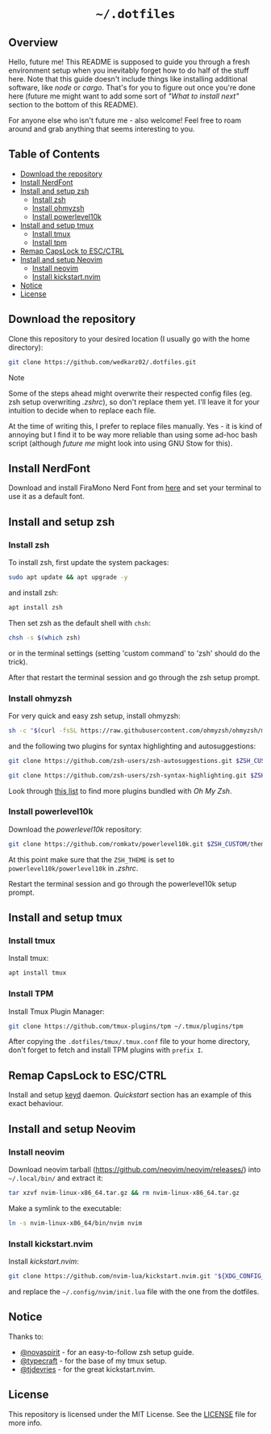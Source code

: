 
<div align="center">
    <h1>
        <code> ~/.dotfiles </code>
    </h1>
</div>

## Overview

Hello, future me! This README is supposed to guide you through a fresh environment setup when you inevitably forget how to do half of the stuff here. Note that this guide doesn't include things like installing additional software, like *node* or *cargo*. That's for you to figure out once you're done here (future me might want to add some sort of *"What to install next"* section to the bottom of this README).

For anyone else who isn't future me - also welcome! Feel free to roam around and grab anything that seems interesting to you.

## Table of Contents

- [Download the repository](#download-the-repository)
- [Install NerdFont](#install-nerdfont)
- [Install and setup zsh](#install-and-setup-zsh)
    - [Install zsh](#install-zsh)
    - [Install ohmyzsh](#install-ohmyzsh)
    - [Install powerlevel10k](#install-powerlevel10k)
- [Install and setup tmux](#install-and-setup-tmux)
    - [Install tmux](#install-tmux)
    - [Install tpm](#install-tpm)
- [Remap CapsLock to ESC/CTRL](#remap-capslock-to-escctrl)
- [Install and setup Neovim](#install-and-setup-neovim)
    - [Install neovim](#install-neovim)
    - [Install kickstart.nvim](#install-kickstartnvim)
- [Notice](#notice)
- [License](#license)

## Download the repository

Clone this repository to your desired location (I usually go with the home directory):
```sh
git clone https://github.com/wedkarz02/.dotfiles.git
```

> [!NOTE]
> Some of the steps ahead might overwrite their respected config files (eg. zsh setup overwriting *.zshrc*), so don't replace them yet. I'll leave it for your intuition to decide when to replace each file.
> 
> At the time of writing this, I prefer to replace files manually. Yes - it is kind of annoying but I find it to be way more reliable than using some ad-hoc bash script (although *future me* might look into using GNU Stow for this).

## Install NerdFont

Download and install FiraMono Nerd Font from [here](https://www.nerdfonts.com/) and set your terminal to use it as a default font.

## Install and setup zsh

### Install zsh

To install zsh, first update the system packages:
```sh
sudo apt update && apt upgrade -y
```

and install zsh:
```sh
apt install zsh
```

Then set zsh as the default shell with ```chsh```:
```sh
chsh -s $(which zsh)
```

or in the terminal settings (setting 'custom command' to 'zsh' should do the trick).

After that restart the terminal session and go through the zsh setup prompt.

### Install ohmyzsh

For very quick and easy zsh setup, install ohmyzsh:
```sh
sh -c "$(curl -fsSL https://raw.githubusercontent.com/ohmyzsh/ohmyzsh/master/tools/install.sh)"
```

and the following two plugins for syntax highlighting and autosuggestions:
```sh
git clone https://github.com/zsh-users/zsh-autosuggestions.git $ZSH_CUSTOM/plugins/zsh-autosuggestions
```
```sh
git clone https://github.com/zsh-users/zsh-syntax-highlighting.git $ZSH_CUSTOM/plugins/zsh-syntax-highlighting
```

Look through [this list](https://github.com/ohmyzsh/ohmyzsh/wiki/Plugins) to find more plugins bundled with *Oh My Zsh*.

### Install powerlevel10k

Download the *powerlevel10k* repository:
```sh
git clone https://github.com/romkatv/powerlevel10k.git $ZSH_CUSTOM/themes/powerlevel10k
```

At this point make sure that the `ZSH_THEME` is set to `powerlevel10k/powerlevel10k` in *.zshrc*.

Restart the terminal session and go through the powerlevel10k setup prompt.

## Install and setup tmux

### Install tmux

Install tmux:
```sh
apt install tmux
```

### Install TPM

Install Tmux Plugin Manager:
```sh
git clone https://github.com/tmux-plugins/tpm ~/.tmux/plugins/tpm
```

After copying the `.dotfiles/tmux/.tmux.conf` file to your home directory, don't forget to fetch and install TPM plugins with `prefix I`.

## Remap CapsLock to ESC/CTRL

Install and setup [keyd](https://github.com/rvaiya/keyd) daemon. *Quickstart* section has an example of this exact behaviour.

## Install and setup Neovim

### Install neovim

Download neovim tarball (https://github.com/neovim/neovim/releases/) into `~/.local/bin/` and extract it:
```sh
tar xzvf nvim-linux-x86_64.tar.gz && rm nvim-linux-x86_64.tar.gz
```

Make a symlink to the executable:
```sh
ln -s nvim-linux-x86_64/bin/nvim nvim
```

### Install kickstart.nvim

Install *kickstart.nvim*:
```sh
git clone https://github.com/nvim-lua/kickstart.nvim.git "${XDG_CONFIG_HOME:-$HOME/.config}"/nvim
```

and replace the `~/.config/nvim/init.lua` file with the one from the dotfiles.

## Notice

Thanks to:
- [@novaspirit](https://github.com/novaspirit) - for an easy-to-follow zsh setup guide.
- [@typecraft](https://github.com/typecraft-dev) - for the base of my tmux setup.
- [@tjdevries](https://github.com/tjdevries) - for the great kickstart.nvim.

## License

This repository is licensed under the MIT License. See the [LICENSE](https://github.com/wedkarz02/.dotfiles/blob/main/LICENSE) file for more info.

